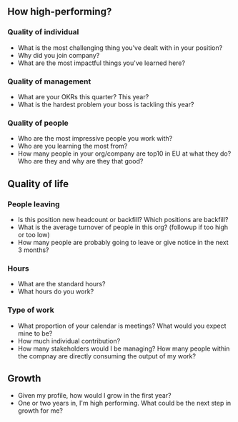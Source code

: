 ## How high-performing?

### Quality of individual

* What is the most challenging thing you've dealt with in your position?
* Why did you join company?
* What are the most impactful things you've learned here?

### Quality of management

* What are your OKRs this quarter? This year?
* What is the hardest problem your boss is tackling this year?

### Quality of people

* Who are the most impressive people you work with?
* Who are you learning the most from?
* How many people in your org/company are top10 in EU at what they do? Who are they and why are they that good?


## Quality of life

### People leaving

* Is this position new headcount or backfill? Which positions are backfill?
* What is the average turnover of people in this org? (followup if too high or too low)
* How many people are probably going to leave or give notice in the next 3 months?

### Hours

* What are the standard hours?
* What hours do you work?

### Type of work

* What proportion of your calendar is meetings? What would you expect mine to be?
* How much individual contribution?
* How many stakeholders would I be managing? How many people within the compnay are directly consuming the output of my work?

## Growth

* Given my profile, how would I grow in the first year?
* One or two years in, I'm high performing. What could be the next step in growth for me?
